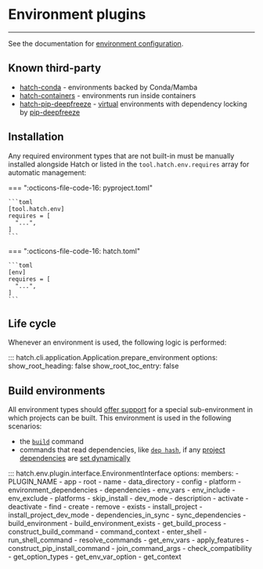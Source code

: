 # Environment plugins

-----

See the documentation for [environment configuration](../../config/environment/overview.md).

## Known third-party

- [hatch-conda](https://github.com/OldGrumpyViking/hatch-conda) - environments backed by Conda/Mamba
- [hatch-containers](https://github.com/ofek/hatch-containers) - environments run inside containers
- [hatch-pip-deepfreeze](https://github.com/sbidoul/hatch-pip-deepfreeze) - [virtual](virtual.md) environments with dependency locking by [pip-deepfreeze](https://github.com/sbidoul/pip-deepfreeze)

## Installation

Any required environment types that are not built-in must be manually installed alongside Hatch or listed in the `tool.hatch.env.requires` array for automatic management:

=== ":octicons-file-code-16: pyproject.toml"

    ```toml
    [tool.hatch.env]
    requires = [
      "...",
    ]
    ```

=== ":octicons-file-code-16: hatch.toml"

    ```toml
    [env]
    requires = [
      "...",
    ]
    ```

## Life cycle

Whenever an environment is used, the following logic is performed:

::: hatch.cli.application.Application.prepare_environment
    options:
      show_root_heading: false
      show_root_toc_entry: false

## Build environments

All environment types should [offer support](#hatch.env.plugin.interface.EnvironmentInterface.build_environment) for a special sub-environment in which projects can be built. This environment is used in the following scenarios:

- the [`build`](../../cli/reference.md#hatch-build) command
- commands that read dependencies, like [`dep hash`](../../cli/reference.md#hatch-dep-hash), if any [project dependencies](../../config/metadata.md#dependencies) are [set dynamically](../../config/metadata.md#dynamic)

::: hatch.env.plugin.interface.EnvironmentInterface
    options:
      members:
      - PLUGIN_NAME
      - app
      - root
      - name
      - data_directory
      - config
      - platform
      - environment_dependencies
      - dependencies
      - env_vars
      - env_include
      - env_exclude
      - platforms
      - skip_install
      - dev_mode
      - description
      - activate
      - deactivate
      - find
      - create
      - remove
      - exists
      - install_project
      - install_project_dev_mode
      - dependencies_in_sync
      - sync_dependencies
      - build_environment
      - build_environment_exists
      - get_build_process
      - construct_build_command
      - command_context
      - enter_shell
      - run_shell_command
      - resolve_commands
      - get_env_vars
      - apply_features
      - construct_pip_install_command
      - join_command_args
      - check_compatibility
      - get_option_types
      - get_env_var_option
      - get_context
